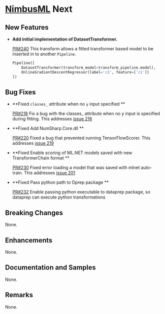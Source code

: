 # [NimbusML](https://docs.microsoft.com/en-us/nimbusml/overview) Next

## **New Features**

- **Add initial implementation of DatasetTransformer.**

    [PR#240](https://github.com/microsoft/NimbusML/pull/240)
    This transform allows a fitted transformer based model to be inserted
    in to another `Pipeline`.

    ```python
    Pipeline([
        DatasetTransformer(transform_model=transform_pipeline.model),
        OnlineGradientDescentRegressor(label='c2', feature=['c1'])
    ])
    ```

## **Bug Fixes**

- **Fixed `classes_` attribute when no `y` input specified **

    [PR#218](https://github.com/microsoft/NimbusML/pull/218)
    Fix a bug with the classes_ attribute when no y input is specified during fitting.
    This addresses [issue 216](https://github.com/microsoft/NimbusML/issues/216)

- **Fixed Add NumSharp.Core.dll **

    [PR#220](https://github.com/microsoft/NimbusML/pull/220)
    Fixed a bug that prevented running TensorFlowScorer.
    This addresses [issue 219](https://github.com/microsoft/NimbusML/issues/219)

- **Fixed Enable scoring of ML.NET models saved with new TransformerChain format **

    [PR#230](https://github.com/microsoft/NimbusML/pull/230)
    Fixed error loading a model that was saved with mlnet auto-train.
    This addresses [issue 201](https://github.com/microsoft/NimbusML/issues/201)

- **Fixed Pass python path to Dprep package **

    [PR#232](https://github.com/microsoft/NimbusML/pull/232)
    Enable passing python executable to dataprep package, so dataprep can execute python transformations

## **Breaking Changes**

None.

## **Enhancements**

None.

## **Documentation and Samples**

None. 

## **Remarks**

None.
